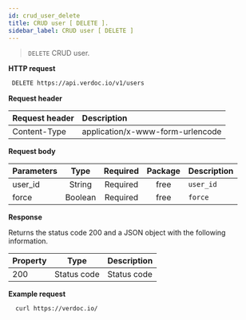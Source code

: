 ```yaml
---
id: crud_user_delete
title: CRUD user [ DELETE ].
sidebar_label: CRUD user [ DELETE ]
---
```


> `DELETE` CRUD user.

**HTTP request**

```bash
 DELETE https://api.verdoc.io/v1/users
```

**Request header**

| Request header | Description                      |
| :------------- | :------------------------------- |
| Content-Type   | application/x-www-form-urlencode |

**Request body**

| Parameters |  Type   | Required | Package | Description |
| :--------- | :-----: | :------: | :-----: | ----------- |
| user_id    | String  | Required |  free   | `user_id`   |
| force      | Boolean | Required |  free   | `force`     |

**Response**

Returns the status code 200 and a JSON object with the following information.

| Property |    Type     | Description |
| :------- | :---------: | ----------- |
| 200      | Status code | Status code |

**Example request**

```bash
  curl https://verdoc.io/
```
